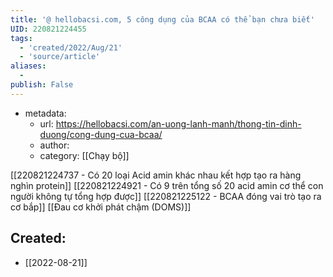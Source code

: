 ```yaml
---
title: '@ hellobacsi.com, 5 công dụng của BCAA có thể bạn chưa biết'
UID: 220821224455
tags:
  - 'created/2022/Aug/21'
  - 'source/article'
aliases:
  - 
publish: False
---
```

- metadata:
	- url: https://hellobacsi.com/an-uong-lanh-manh/thong-tin-dinh-duong/cong-dung-cua-bcaa/
	- author:
	- category: [[Chạy bộ]]


[[220821224737 - Có 20 loại Acid amin khác nhau kết hợp tạo ra hàng nghìn protein]]
[[220821224921 - Có 9 trên tổng số 20 acid amin cơ thể con người không tự tổng hợp được]]
[[220821225122 - BCAA đóng vai trò tạo ra cơ bắp]]
[[Đau cơ khởi phát chậm (DOMS)]]

## Created:
- [[2022-08-21]]
